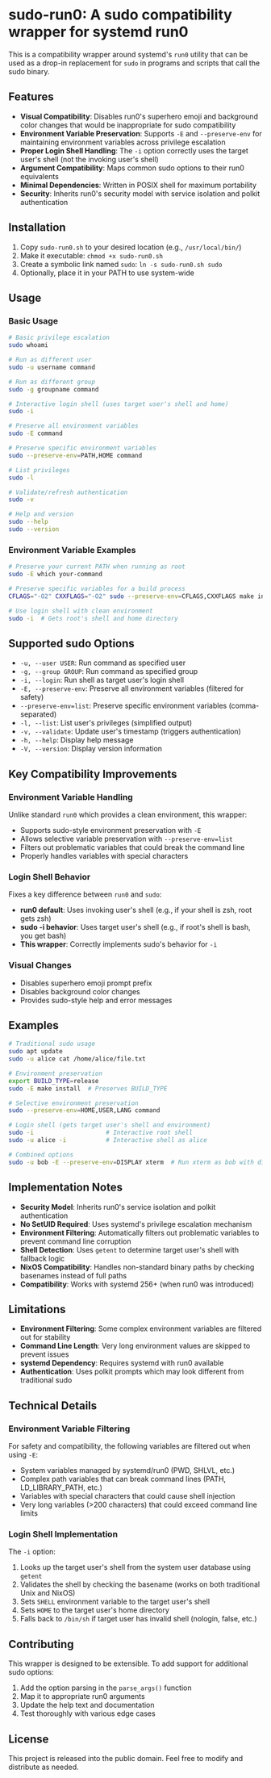 # sudo-run0: A sudo compatibility wrapper for systemd run0

This is a compatibility wrapper around systemd's `run0` utility that can be used as a drop-in replacement for `sudo` in programs and scripts that call the sudo binary.

## Features

- **Visual Compatibility**: Disables run0's superhero emoji and background color changes that would be inappropriate for sudo compatibility
- **Environment Variable Preservation**: Supports `-E` and `--preserve-env` for maintaining environment variables across privilege escalation
- **Proper Login Shell Handling**: The `-i` option correctly uses the target user's shell (not the invoking user's shell)
- **Argument Compatibility**: Maps common sudo options to their run0 equivalents
- **Minimal Dependencies**: Written in POSIX shell for maximum portability
- **Security**: Inherits run0's security model with service isolation and polkit authentication

## Installation

1. Copy `sudo-run0.sh` to your desired location (e.g., `/usr/local/bin/`)
2. Make it executable: `chmod +x sudo-run0.sh`
3. Create a symbolic link named `sudo`: `ln -s sudo-run0.sh sudo`
4. Optionally, place it in your PATH to use system-wide

## Usage

### Basic Usage
```bash
# Basic privilege escalation
sudo whoami

# Run as different user
sudo -u username command

# Run as different group  
sudo -g groupname command

# Interactive login shell (uses target user's shell and home)
sudo -i

# Preserve all environment variables
sudo -E command

# Preserve specific environment variables
sudo --preserve-env=PATH,HOME command

# List privileges
sudo -l

# Validate/refresh authentication
sudo -v

# Help and version
sudo --help
sudo --version
```

### Environment Variable Examples
```bash
# Preserve your current PATH when running as root
sudo -E which your-command

# Preserve specific variables for a build process
CFLAGS="-O2" CXXFLAGS="-O2" sudo --preserve-env=CFLAGS,CXXFLAGS make install

# Use login shell with clean environment
sudo -i  # Gets root's shell and home directory
```

## Supported sudo Options

- `-u, --user USER`: Run command as specified user
- `-g, --group GROUP`: Run command as specified group  
- `-i, --login`: Run shell as target user's login shell
- `-E, --preserve-env`: Preserve all environment variables (filtered for safety)
- `--preserve-env=list`: Preserve specific environment variables (comma-separated)
- `-l, --list`: List user's privileges (simplified output)
- `-v, --validate`: Update user's timestamp (triggers authentication)
- `-h, --help`: Display help message
- `-V, --version`: Display version information

## Key Compatibility Improvements

### Environment Variable Handling
Unlike standard `run0` which provides a clean environment, this wrapper:
- Supports sudo-style environment preservation with `-E`
- Allows selective variable preservation with `--preserve-env=list`
- Filters out problematic variables that could break the command line
- Properly handles variables with special characters

### Login Shell Behavior
Fixes a key difference between `run0` and `sudo`:
- **run0 default**: Uses invoking user's shell (e.g., if your shell is zsh, root gets zsh)
- **sudo -i behavior**: Uses target user's shell (e.g., if root's shell is bash, you get bash)
- **This wrapper**: Correctly implements sudo's behavior for `-i`

### Visual Changes
- Disables superhero emoji prompt prefix
- Disables background color changes
- Provides sudo-style help and error messages

## Examples

```bash
# Traditional sudo usage
sudo apt update
sudo -u alice cat /home/alice/file.txt

# Environment preservation
export BUILD_TYPE=release
sudo -E make install  # Preserves BUILD_TYPE

# Selective environment preservation
sudo --preserve-env=HOME,USER,LANG command

# Login shell (gets target user's shell and environment)
sudo -i                    # Interactive root shell
sudo -u alice -i           # Interactive shell as alice

# Combined options
sudo -u bob -E --preserve-env=DISPLAY xterm  # Run xterm as bob with display
```

## Implementation Notes

- **Security Model**: Inherits run0's service isolation and polkit authentication
- **No SetUID Required**: Uses systemd's privilege escalation mechanism
- **Environment Filtering**: Automatically filters out problematic variables to prevent command line corruption
- **Shell Detection**: Uses `getent` to determine target user's shell with fallback logic
- **NixOS Compatibility**: Handles non-standard binary paths by checking basenames instead of full paths
- **Compatibility**: Works with systemd 256+ (when run0 was introduced)

## Limitations

- **Environment Filtering**: Some complex environment variables are filtered out for stability
- **Command Line Length**: Very long environment values are skipped to prevent issues
- **systemd Dependency**: Requires systemd with run0 available
- **Authentication**: Uses polkit prompts which may look different from traditional sudo

## Technical Details

### Environment Variable Filtering
For safety and compatibility, the following variables are filtered out when using `-E`:
- System variables managed by systemd/run0 (PWD, SHLVL, etc.)
- Complex path variables that can break command lines (PATH, LD_LIBRARY_PATH, etc.)
- Variables with special characters that could cause shell injection
- Very long variables (>200 characters) that could exceed command line limits

### Login Shell Implementation
The `-i` option:
1. Looks up the target user's shell from the system user database using `getent`
2. Validates the shell by checking the basename (works on both traditional Unix and NixOS)
3. Sets `SHELL` environment variable to the target user's shell
4. Sets `HOME` to the target user's home directory
5. Falls back to `/bin/sh` if target user has invalid shell (nologin, false, etc.)

## Contributing

This wrapper is designed to be extensible. To add support for additional sudo options:

1. Add the option parsing in the `parse_args()` function
2. Map it to appropriate run0 arguments  
3. Update the help text and documentation
4. Test thoroughly with various edge cases

## License

This project is released into the public domain. Feel free to modify and distribute as needed. 
